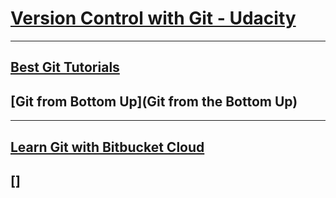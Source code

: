 # [Version Control with Git - Udacity](https://www.udacity.com/course/version-control-with-git--ud123)
---
## [Best Git Tutorials](https://gist.github.com/jaseemabid/1321592)
## [Git from Bottom Up](Git from the Bottom Up)

---

## [Learn Git with Bitbucket Cloud](https://www.atlassian.com/git/tutorials/learn-git-with-bitbucket-cloud)
## []
